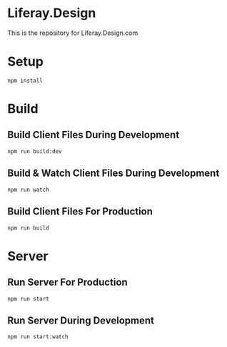 # Liferay.Design

This is the repository for Liferay.Design.com

# Setup

```
npm install
```

# Build

## Build Client Files During Development
```
npm run build:dev
```

## Build & Watch Client Files During Development
```
npm run watch
```

## Build Client Files For Production
```
npm run build
```

# Server

## Run Server For Production
```
npm run start
```

## Run Server During Development
```
npm run start:watch
```